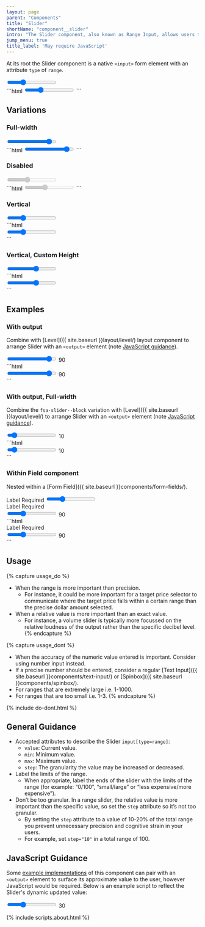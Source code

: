 ```yaml
---
layout: page
parent: "Components"
title: "Slider"
shortName: "component__slider"
intro: "The Slider component, also known as Range Input, allows users to choose an approximate number from a range."
jump_menu: true
title_label: 'May require JavaScript'
---
```


At its root the Slider component is a native `<input>` form element with an attribute `type` of `range`.

<div class="ds-preview">
  <input class="fsa-slider" id="lorem-range-2229" name="lorem-range-2229" type="range" min="0" max="100" value="30" step="10">
</div>
```html
<input class="fsa-slider" id="lorem-range-2229" name="lorem-range-2229" type="range" min="0" max="100" value="30" step="10">
```

## Variations

### Full-width

<div class="ds-preview">
  <input class="fsa-slider fsa-slider--block" id="lorem-range-4453" name="lorem-range-4453" type="range" min="0" max="100" value="90" step="10">
</div>
```html
<input class="fsa-slider fsa-slider--block" id="lorem-range-4453" name="lorem-range-4453" type="range" min="0" max="100" value="90" step="10">
```

### Disabled

<div class="ds-preview">
  <input class="fsa-slider" id="lorem-range-3309" name="lorem-range-3309" type="range" min="0" max="100" value="40" step="10" disabled="">
</div>
```html
<input class="fsa-slider" id="lorem-range-3309" name="lorem-range-3309" type="range" min="0" max="100" value="40" step="10" disabled="">
```

### Vertical

<div class="ds-preview">
  <div class="fsa-slider-vertical">
    <input class="fsa-slider" id="lorem-range-2229" name="lorem-range-2229" type="range" min="0" max="100" value="30" step="10">
  </div>
</div>
```html
<div class="fsa-slider-vertical">
  <input class="fsa-slider" id="lorem-range-2229" name="lorem-range-2229" type="range" min="0" max="100" value="30" step="10">
</div>
```

### Vertical, Custom Height

<div class="ds-preview">
  <div class="fsa-slider-vertical" style="--slider-vertical-height: 10rem">
    <input class="fsa-slider" id="lorem-range-2229" name="lorem-range-2229" type="range" min="0" max="100" value="60" step="10">
  </div>
</div>
```html
<div class="fsa-slider-vertical" style="--slider-vertical-height: 10rem">
  <input class="fsa-slider" id="lorem-range-2229" name="lorem-range-2229" type="range" min="0" max="100" value="60" step="10">
</div>
```

## Examples

### With output

Combine with [Level]({{ site.baseurl }}layout/level/) layout component to arrange Slider with an `<output>` element (note [JavaScript guidance](#javascript-guidance)).

<div class="ds-preview">
  <div class="fsa-level">
    <span>
      <input class="fsa-slider fsa-slider--block" id="lorem-range-4672" name="lorem-range-4672" type="range" min="0" max="100" value="90" step="10">
    </span>
    <span><output aria-live="polite" id="lorem-range-ouput-6789" name="lorem-range-ouput-6789" for="lorem-range-4672">90</output></span>
  </div>
</div>
```html
<div class="fsa-level">
  <span>
    <input class="fsa-slider fsa-slider--block" id="lorem-range-4672" name="lorem-range-4672" type="range" min="0" max="100" value="90" step="10">
  </span>
  <span><output aria-live="polite" id="lorem-range-ouput-6789" name="lorem-range-ouput-6789" for="lorem-range-4672">90</output></span>
</div>
```

### With output, Full-width

Combine the `fsa-slider--block` variation with [Level]({{ site.baseurl }}layout/level/) to arrange Slider with an `<output>` element (note [JavaScript guidance](#javascript-guidance)).

<div class="ds-preview">
  <div class="fsa-level">
    <span class="fsa-level__item--grow-auto">
      <input class="fsa-slider fsa-slider--block" id="lorem-range-4672" name="lorem-range-4672" type="range" min="0" max="100" value="10" step="10">
    </span>
    <span><output aria-live="polite" id="lorem-range-ouput-6789" name="lorem-range-ouput-6789" for="lorem-range-4672">10</output></span>
  </div>
</div>
```html
<div class="fsa-level">
  <span class="fsa-level__item--grow-auto">
    <input class="fsa-slider fsa-slider--block" id="lorem-range-4672" name="lorem-range-4672" type="range" min="0" max="100" value="10" step="10">
  </span>
  <span><output aria-live="polite" id="lorem-range-ouput-6789" name="lorem-range-ouput-6789" for="lorem-range-4672">10</output></span>
</div>
```

### Within Field component

Nested within a [Form Field]({{ site.baseurl }}components/form-fields/).

<div class="ds-preview">
  <div class="fsa-field">
    <label class="fsa-field__label" for="lorem-range-1234">Label <span class="fsa-field__label-desc">Required</span></label>
    <input class="fsa-slider fsa-field__item" id="lorem-range-1234" name="lorem-range-1234" type="range" min="0" max="10" value="3" step="1">
  </div>
  <div class="fsa-field">
    <label class="fsa-field__label" for="lorem-range-7710">Label <span class="fsa-field__label-desc">Required</span></label>
    <div class="fsa-level">
      <span class="fsa-level__item--grow-auto">
        <input class="fsa-slider fsa-field__item" id="lorem-range-7710" name="lorem-range-7710" type="range" min="0" max="10" value="3" step="1">
      </span>
      <span><output aria-live="polite" id="lorem-range-ouput-7710" name="lorem-range-ouput-7710" for="lorem-range-7710">90</output></span>
    </div>
  </div>
</div>
```html
<div class="fsa-field">
  <label class="fsa-field__label" for="lorem-range-7710">Label <span class="fsa-field__label-desc">Required</span></label>
  <div class="fsa-level">
    <span class="fsa-level__item--grow-auto">
      <input class="fsa-slider fsa-field__item" id="lorem-range-7710" name="lorem-range-7710" type="range" min="0" max="10" value="3" step="1">
    </span>
    <span><output aria-live="polite" id="lorem-range-ouput-7710" name="lorem-range-ouput-7710" for="lorem-range-7710">90</output></span>
  </div>
</div>
```

## Usage

{% capture usage_do %}
* When the range is more important than precision.
    * For instance, it could be more important for a target price selector to communicate where the target price falls within a certain range than the precise dollar amount selected.
* When a relative value is more important than an exact value.
    * For instance, a volume slider is typically more focussed on the relative loudness of the output rather than the specific decibel level.
{% endcapture %}

{% capture usage_dont %}
* When the accuracy of the numeric value entered is important. Consider using number input instead.
* If a precise number should be entered, consider a regular [Text Input]({{ site.baseurl }}components/text-input/) or  [Spinbox]({{ site.baseurl }}components/spinbox/).
* For ranges that are extremely large i.e. 1-1000.
* For ranges that are too small i.e. 1-3.
{% endcapture %}

{% include do-dont.html %}

## General Guidance

* Accepted attributes to describe the Slider `input[type=range]`:
    * `value`: Current value.
    * `min`: Minimum value.
    * `max`: Maximum value.
    * `step`: The granularity the value may be increased or decreased.
* Label the limits of the range.
    * When appropriate, label the ends of the slider with the limits of the range (for example: “0/100”, “small/large” or “less expensive/more expensive”).
* Don’t be too granular. In a range slider, the relative value is more important than the specific value, so set the `step` attribute so it’s not too granular.
    * By setting the `step` attribute to a value of 10-20% of the total range you prevent unnecessary precision and cognitive strain in your users.
    * For example, set `step="10"` in a total range of 100.

## JavaScript Guidance

Some [example implementations](#examples) of this component can pair with an `<output>` element to surface its approximate value to the user, however JavaScript would be required. Below is an example script to reflect the Slider's dynamic updated value:

<div class="ds-preview">
  <div class="fsa-level">
    <input oninput="result.value=a.value" class="fsa-slider" id="a" name="a" type="range" min="0" max="100" value="30" step="10">
    <output aria-live="polite" id="result" name="result" for="a">30</output>
  </div>
</div>

{% include scripts.about.html %}

